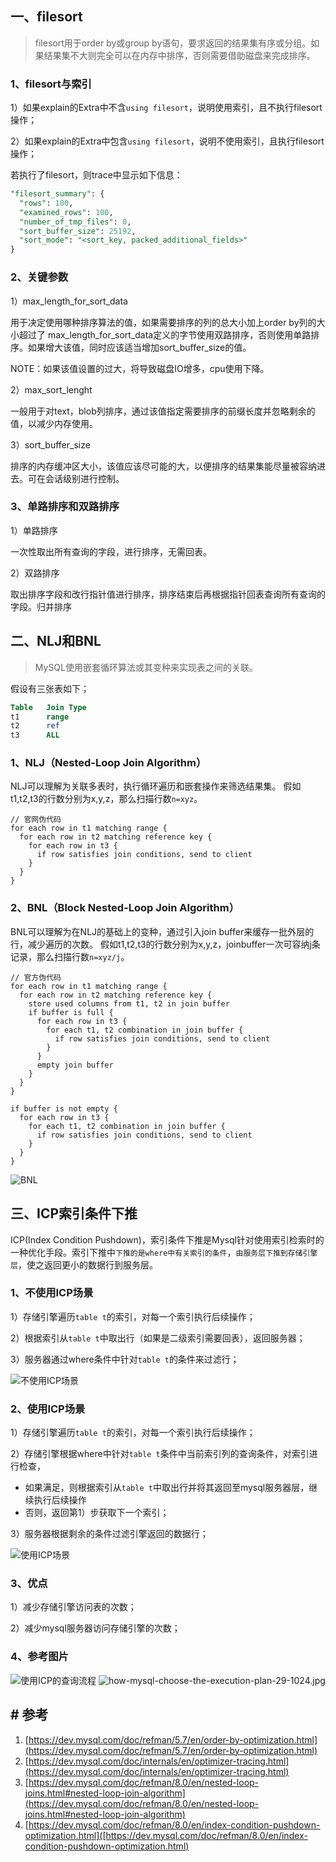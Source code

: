 <!-- date: 2020.08.03 21:42 -->
## 一、filesort

> filesort用于order by或group by语句，要求返回的结果集有序或分组。如果结果集不大则完全可以在内存中排序，否则需要借助磁盘来完成排序。

### 1、filesort与索引

1）如果explain的Extra中不含`using filesort`，说明使用索引，且不执行filesort操作；

2）如果explain的Extra中包含`using filesort`，说明不使用索引，且执行filesort操作；

若执行了filesort，则trace中显示如下信息：

```sql
"filesort_summary": {
  "rows": 100,
  "examined_rows": 100,
  "number_of_tmp_files": 0,
  "sort_buffer_size": 25192,
  "sort_mode": "<sort_key, packed_additional_fields>"
}
```

### 2、关键参数

1）max_length_for_sort_data

用于决定使用哪种排序算法的值，如果需要排序的列的总大小加上order by列的大小超过了 max_length_for_sort_data定义的字节使用双路排序，否则使用单路排序。如果增大该值，同时应该适当增加sort_buffer_size的值。

NOTE：如果该值设置的过大，将导致磁盘IO增多，cpu使用下降。

2）max_sort_lenght

一般用于对text，blob列排序，通过该值指定需要排序的前缀长度并忽略剩余的值，以减少内存使用。

3）sort_buffer_size

排序的内存缓冲区大小，该值应该尽可能的大，以便排序的结果集能尽量被容纳进去。可在会话级别进行控制。

### 3、单路排序和双路排序

1）单路排序

一次性取出所有查询的字段，进行排序，无需回表。

2）双路排序

取出排序字段和改行指针值进行排序，排序结束后再根据指针回表查询所有查询的字段。归并排序

## 二、NLJ和BNL

> MySQL使用嵌套循环算法或其变种来实现表之间的关联。

假设有三张表如下；

```sql
Table   Join Type
t1      range
t2      ref
t3      ALL
```

### 1、NLJ（Nested-Loop Join Algorithm）

NLJ可以理解为关联多表时，执行循环遍历和嵌套操作来筛选结果集。
假如t1,t2,t3的行数分别为x,y,z，那么扫描行数`n=xyz`。

```shell
// 官网伪代码
for each row in t1 matching range {
  for each row in t2 matching reference key {
    for each row in t3 {
      if row satisfies join conditions, send to client
    }
  }
}
```

### 2、BNL（Block Nested-Loop Join Algorithm）

BNL可以理解为在NLJ的基础上的变种，通过引入join buffer来缓存一批外层的行，减少遍历的次数。
假如t1,t2,t3的行数分别为x,y,z，joinbuffer一次可容纳j条记录，那么扫描行数`n=xyz/j`。

```shell
// 官方伪代码
for each row in t1 matching range {
  for each row in t2 matching reference key {
    store used columns from t1, t2 in join buffer
    if buffer is full {
      for each row in t3 {
        for each t1, t2 combination in join buffer {
          if row satisfies join conditions, send to client
        }
      }
      empty join buffer
    }
  }
}

if buffer is not empty {
  for each row in t3 {
    for each t1, t2 combination in join buffer {
      if row satisfies join conditions, send to client
    }
  }
}
```

<img src="pic/1240-20210115030419130.png" alt="BNL" style="zoom: 100%;" />

## 三、ICP索引条件下推

ICP(Index Condition Pushdown)，索引条件下推是Mysql针对使用索引检索时的一种优化手段。索引下推中`下推的是where中有关索引的条件`，`由服务层下推到存储引擎层`，使之返回更小的数据行到服务层。

### 1、不使用ICP场景

1）存储引擎遍历`table t`的索引，对每一个索引执行后续操作；

2）根据索引从`table t`中取出行（如果是二级索引需要回表），返回服务器；

3）服务器通过where条件中针对`table t`的条件来过滤行；

<img title="" src="pic/1240-20210115030518325.png" alt="不使用ICP场景" data-align="center">

### 2、使用ICP场景

1）存储引擎遍历`table t`的索引，对每一个索引执行后续操作；

2）存储引擎根据where中针对`table t`条件中当前索引列的查询条件，对索引进行检查，

- 如果满足，则根据索引从`table t`中取出行并将其返回至mysql服务器层，继续执行后续操作
- 否则，返回第1）步获取下一个索引；

3）服务器根据剩余的条件过滤引擎返回的数据行；

<img src="pic/1240-20210115030518416-0651118.png" title="" alt="使用ICP场景" data-align="center">

### 3、优点

1）减少存储引擎访问表的次数；

2）减少mysql服务器访问存储引擎的次数；

### 4、参考图片

<img title="" src="pic/1240-20210115030518416.png" alt="使用ICP的查询流程" data-align="center">

<img src="pic/1240.jpeg" title="" alt="how-mysql-choose-the-execution-plan-29-1024.jpg" data-align="center">

## # 参考

1. [https://dev.mysql.com/doc/refman/5.7/en/order-by-optimization.html](https://dev.mysql.com/doc/refman/5.7/en/order-by-optimization.html)
2. [https://dev.mysql.com/doc/internals/en/optimizer-tracing.html](https://dev.mysql.com/doc/internals/en/optimizer-tracing.html)
3. [https://dev.mysql.com/doc/refman/8.0/en/nested-loop-joins.html#nested-loop-join-algorithm](https://dev.mysql.com/doc/refman/8.0/en/nested-loop-joins.html#nested-loop-join-algorithm)
4. [https://dev.mysql.com/doc/refman/8.0/en/index-condition-pushdown-optimization.html]([https://dev.mysql.com/doc/refman/8.0/en/index-condition-pushdown-optimization.html)